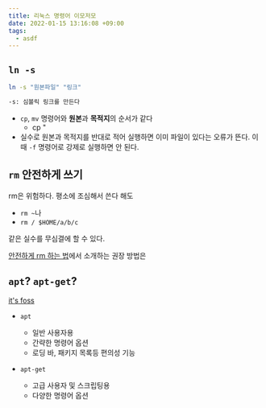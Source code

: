```yaml
---
title: 리눅스 명령어 이모저모
date: 2022-01-15 13:16:08 +09:00
tags:
  - asdf
---
```


## `ln -s`

```bash
ln -s "원본파일" "링크"

-s: 심볼릭 링크를 만든다
```

- `cp`, `mv` 명령어와 **원본**과 **목적지**의 순서가 같다
  - cp "
- 실수로 원본과 목적지를 반대로 적어 실행하면 이미 파일이 있다는 오류가 뜬다. 이때 `-f` 명령어로 강제로 실행하면 안 된다.

## `rm` 안전하게 쓰기

rm은 위험하다. 평소에 조심해서 쓴다 해도

- `rm ~`나
- `rm / $HOME/a/b/c`

같은 실수를 무심결에 할 수 있다.

[안전하게 rm 하는 법](https://github.com/sindresorhus/guides/blob/main/how-not-to-rm-yourself.md#safeguard-rm)에서 소개하는 권장 방법은


## `apt`? `apt-get`?

[it's foss](https://itsfoss.com/apt-vs-apt-get-difference/)

- `apt`

  - 일반 사용자용
  - 간략한 명령어 옵션
  - 로딩 바, 패키지 목록등 편의성 기능

- `apt-get`
  - 고급 사용자 및 스크립팅용
  - 다양한 명령어 옵션